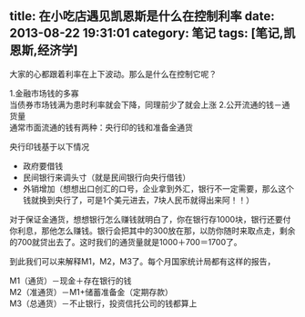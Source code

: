 title: 在小吃店遇见凯恩斯是什么在控制利率
date: 2013-08-22 19:31:01
category: 笔记
tags: [笔记,凯恩斯,经济学]
---

大家的心都跟着利率在上下波动。那么是什么在控制它呢？

1.金融市场钱的多寡  
当债券市场钱满为患时利率就会下降，同理前少了就会上涨
2.公开流通的钱－通货量  
通常市面流通的钱有两种：央行印的钱和准备金通货

央行印钱基于以下情况

- 政府要借钱
- 民间银行来调头寸（就是民间银行向央行借钱）
- 外销增加（想想出口创汇的口号，企业拿到外汇，银行不一定需要，那么这个钱就换到央行了，可是1个美元进去，7块人民币就得出来阿！！）

对于保证金通货，想想银行怎么赚钱就明白了，你在银行存1000块，银行还要付你利息，那他怎么赚钱。银行会把其中的300放在那，以防你随时来取点走，剩余的700就贷出去了。这时我们的通货量就是1000＋700＝1700了。

到此我们可以来解释M1，M2，M3了。每个月国家统计局都有这样的报告，

M1（通货）－现金＋存在银行的钱  
M2（准通货）－M1+储蓄准备金（定期存款）  
M3（总通货）－不止银行，投资信托公司的钱都算上